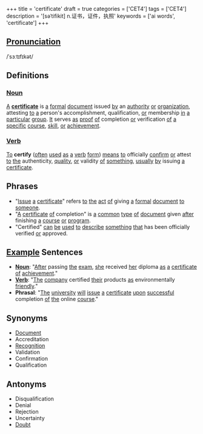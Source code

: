 +++
title = 'certificate'
draft = true
categories = ['CET4']
tags = ['CET4']
description = '[səˈtifikit] n.证书，证件，执照'
keywords = ['ai words', 'certificate']
+++

## [Pronunciation](/post/pronunciation/)
/ˈsɜːtɪfɪkət/

## Definitions
### [Noun](/post/noun/)
[A](/post/a/) **[certificate](/post/certificate/)** is [a](/post/a/) [formal](/post/formal/) [document](/post/document/) issued [by](/post/by/) an [authority](/post/authority/) [or](/post/or/) [organization](/post/organization/), attesting [to](/post/to/) [a](/post/a/) person's accomplishment, qualification, [or](/post/or/) membership [in](/post/in/) [a](/post/a/) [particular](/post/particular/) [group](/post/group/). [It](/post/it/) serves [as](/post/as/) [proof](/post/proof/) [of](/post/of/) completion [or](/post/or/) verification [of](/post/of/) [a](/post/a/) [specific](/post/specific/) [course](/post/course/), [skill](/post/skill/), [or](/post/or/) [achievement](/post/achievement/).

### [Verb](/post/verb/)
[To](/post/to/) **certify** ([often](/post/often/) [used](/post/used/) [as](/post/as/) [a](/post/a/) [verb](/post/verb/) [form](/post/form/)) [means](/post/means/) [to](/post/to/) officially [confirm](/post/confirm/) [or](/post/or/) attest [to](/post/to/) [the](/post/the/) authenticity, [quality](/post/quality/), [or](/post/or/) validity [of](/post/of/) [something](/post/something/), [usually](/post/usually/) [by](/post/by/) issuing [a](/post/a/) [certificate](/post/certificate/).

## Phrases
- "[Issue](/post/issue/) [a](/post/a/) [certificate](/post/certificate/)" refers [to](/post/to/) [the](/post/the/) [act](/post/act/) [of](/post/of/) giving [a](/post/a/) [formal](/post/formal/) [document](/post/document/) [to](/post/to/) [someone](/post/someone/).
- "[A](/post/a/) [certificate](/post/certificate/) [of](/post/of/) completion" is [a](/post/a/) [common](/post/common/) [type](/post/type/) [of](/post/of/) [document](/post/document/) given [after](/post/after/) finishing [a](/post/a/) [course](/post/course/) [or](/post/or/) [program](/post/program/).
- "Certified" [can](/post/can/) [be](/post/be/) [used](/post/used/) [to](/post/to/) [describe](/post/describe/) [something](/post/something/) [that](/post/that/) has been officially verified [or](/post/or/) approved.

## [Example](/post/example/) Sentences
- **[Noun](/post/noun/)**: "[After](/post/after/) passing [the](/post/the/) [exam](/post/exam/), [she](/post/she/) received [her](/post/her/) diploma [as](/post/as/) [a](/post/a/) [certificate](/post/certificate/) [of](/post/of/) [achievement](/post/achievement/)."
- **[Verb](/post/verb/)**: "[The](/post/the/) [company](/post/company/) certified [their](/post/their/) products [as](/post/as/) environmentally [friendly](/post/friendly/)."
- **Phrasal**: "[The](/post/the/) [university](/post/university/) [will](/post/will/) [issue](/post/issue/) [a](/post/a/) [certificate](/post/certificate/) [upon](/post/upon/) [successful](/post/successful/) completion [of](/post/of/) [the](/post/the/) online [course](/post/course/)."

## Synonyms
- [Document](/post/document/)
- Accreditation
- [Recognition](/post/recognition/)
- Validation
- Confirmation
- Qualification

## Antonyms
- Disqualification
- Denial
- Rejection
- Uncertainty
- [Doubt](/post/doubt/)

